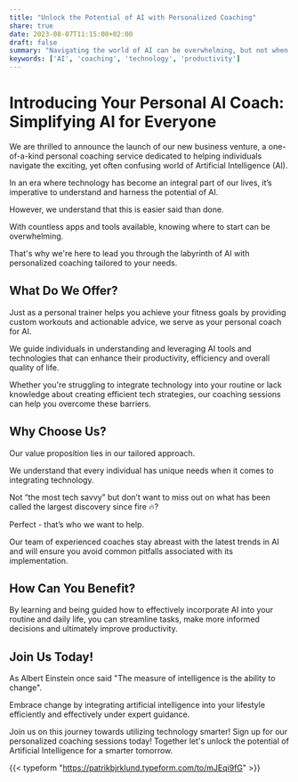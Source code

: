 ```yaml
---
title: "Unlock the Potential of AI with Personalized Coaching"
share: true 
date: 2023-08-07T11:15:00+02:00
draft: false
summary: "Navigating the world of AI can be overwhelming, but not when you have a personal coach guiding you through it. Learn how our new service can help you integrate AI into your lifestyle to enhance productivity and efficiency."
keywords: ['AI', 'coaching', 'technology', 'productivity']
---
```


# Introducing Your Personal AI Coach: Simplifying AI for Everyone

We are thrilled to announce the launch of our new business venture, a one-of-a-kind personal coaching service dedicated to helping individuals navigate the exciting, yet often confusing world of Artificial Intelligence (AI). 

In an era where technology has become an integral part of our lives, it’s imperative to understand and harness the potential of AI. 

However, we understand that this is easier said than done. 

With countless apps and tools available, knowing where to start can be overwhelming. 

That's why we're here to lead you through the labyrinth of AI with personalized coaching tailored to your needs.

## What Do We Offer?
Just as a personal trainer helps you achieve your fitness goals by providing custom workouts and actionable advice, we serve as your personal coach for AI. 

We guide individuals in understanding and leveraging AI tools and technologies that can enhance their productivity, efficiency and overall quality of life.

Whether you're struggling to integrate technology into your routine or lack knowledge about creating efficient tech strategies, our coaching sessions can help you overcome these barriers.

## Why Choose Us?

Our value proposition lies in our tailored approach. 

We understand that every individual has unique needs when it comes to integrating technology.

Not “the most tech savvy” but don’t want to miss out on what has been called the largest discovery since fire 🔥? 

Perfect - that’s who we want to help.

Our team of experienced coaches stay abreast with the latest trends in AI and will ensure you avoid common pitfalls associated with its implementation.

## How Can You Benefit?

By learning and being guided how to effectively incorporate AI into your routine and daily life, you can streamline tasks, make more informed decisions and ultimately improve productivity.

## Join Us Today!

As Albert Einstein once said "The measure of intelligence is the ability to change". 

Embrace change by integrating artificial intelligence into your lifestyle efficiently and effectively under expert guidance.

Join us on this journey towards utilizing technology smarter! Sign up for our personalized coaching sessions today! Together let's unlock the potential of Artificial Intelligence for a smarter tomorrow.

{{< typeform "https://patrikbjrklund.typeform.com/to/mJEqi9fG" >}}
